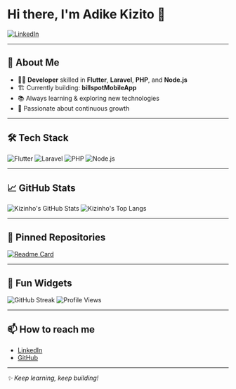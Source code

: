 # Hi there, I'm Adike Kizito 👋

[![LinkedIn](https://img.shields.io/badge/LinkedIn-adikekizito-blue?style=flat&logo=linkedin)](https://www.linkedin.com/in/adikekizito/)

---

## 🚀 About Me

- 👨‍💻 **Developer** skilled in **Flutter**, **Laravel**, **PHP**, and **Node.js**
- 🏗️ Currently building: **billspotMobileApp**
- 📚 Always learning & exploring new technologies
- 🌱 Passionate about continuous growth

---

## 🛠️ Tech Stack

![Flutter](https://img.shields.io/badge/-Flutter-02569B?logo=flutter&logoColor=white)
![Laravel](https://img.shields.io/badge/-Laravel-FF2D20?logo=laravel&logoColor=white)
![PHP](https://img.shields.io/badge/-PHP-777BB4?logo=php&logoColor=white)
![Node.js](https://img.shields.io/badge/-Node.js-339933?logo=node.js&logoColor=white)

---

## 📈 GitHub Stats

![Kizinho's GitHub Stats](https://github-readme-stats.vercel.app/api?username=kizinho&show_icons=true&theme=radical)
![Kizinho's Top Langs](https://github-readme-stats.vercel.app/api/top-langs/?username=kizinho&layout=compact&theme=radical)

---

## 📌 Pinned Repositories

[![Readme Card](https://github-readme-stats.vercel.app/api/pin/?username=kizinho&repo=billspotMobileApp&theme=radical)](https://github.com/kizinho/billspotMobileApp)

<!-- Add more pinned repos below as needed -->

---

## 🎉 Fun Widgets

![GitHub Streak](https://streak-stats.demolab.com/?user=kizinho&theme=radical)
![Profile Views](https://komarev.com/ghpvc/?username=kizinho&color=blue)

---

## 📫 How to reach me

- [LinkedIn](https://www.linkedin.com/in/adikekizito/)
- [GitHub](https://github.com/kizinho)

---

*✨ Keep learning, keep building!*
